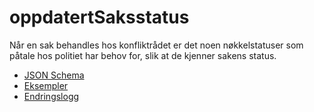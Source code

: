 # oppdatertSaksstatus
Når en sak behandles hos konfliktrådet er det noen nøkkelstatuser som påtale hos politiet har behov for,
slik at de kjenner sakens status. 

* [JSON Schema](1.0/oppdatertSaksstatus.schema.json)
* [Eksempler](1.0/eksempelfiler/)
* [Endringslogg](changelog.md)
